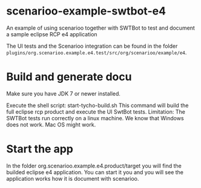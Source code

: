 # scenarioo-example-swtbot-e4

An example of using scenarioo together with SWTBot to test and document a sample eclipse RCP e4 application

The UI tests and the Scenarioo integration can be found in the folder `plugins/org.scenarioo.example.e4.test/src/org/scenarioo/example/e4`.
# Build and generate docu

Make sure you have JDK 7 or newer installed.

Execute the shell script: start-tycho-build.sh
This command will build the full eclipse rcp product and execute the UI SwtBot tests.
Limitation: The SWTBot tests run correctly on a linux machine. We know that Windows does not work. Mac OS might work.

# Start the app
In the folder org.scenarioo.example.e4.product/target you will find the builded eclipse e4 application. You can start it you and you will see the application works how it is document with scenarioo.

